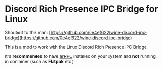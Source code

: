# Discord Rich Presence IPC Bridge for Linux

Shoutout to this man: [https://github.com/0e4ef622/wine-discord-ipc-bridge](https://github.com/0e4ef622/wine-discord-ipc-bridge)

This is a mod to work with the Linux Discord Rich Presence IPC Bridge.

It's **recommended** to have [arRPC](https://github.com/OpenAsar/arrpc?tab=readme-ov-file) installed on your system and **not** running in container (such as **Flatpak** etc.)